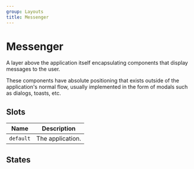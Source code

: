 ```yaml
---
group: Layouts
title: Messenger
---
```

# Messenger

A layer above the application itself encapsulating components that display messages to the user.

These components have absolute positioning that exists outside of the application's normal flow, usually implemented in the form of modals such as dialogs, toasts, etc.

## Slots

| Name        | Description      |
| ----------- | ---------------- |
| `default` | The application. |

## States
